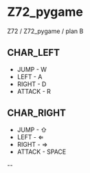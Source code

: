 # Z72_pygame
Z72 / Z72_pygame / plan B

## CHAR_LEFT
- JUMP   - W
- LEFT   - A
- RIGHT  - D
- ATTACK - R

## CHAR_RIGHT

- JUMP   - ⇧
- LEFT   - ⇐
- RIGHT  - ⇒
- ATTACK - SPACE

--
